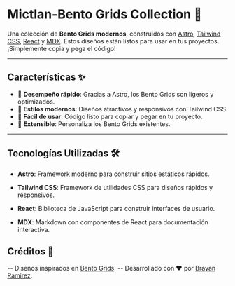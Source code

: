 # Mictlan-Bento Grids Collection 🎨

Una colección de **Bento Grids modernos**, construidos con [Astro](https://astro.build/), [Tailwind CSS](https://tailwindcss.com/), [React](https://reactjs.org/) y [MDX](https://mdxjs.com/). Estos diseños están listos para usar en tus proyectos. ¡Simplemente copia y pega el código!

---

## Características ✨

- 🚀 **Desempeño rápido**: Gracias a Astro, los Bento Grids son ligeros y optimizados.
- 🎨 **Estilos modernos**: Diseños atractivos y responsivos con Tailwind CSS.
- 📄 **Fácil de usar**: Código listo para copiar y pegar en tu proyecto.
- 🧩 **Extensible**: Personaliza los Bento Grids existentes.

---

## Tecnologías Utilizadas 🛠️

- **Astro**: Framework moderno para construir sitios estáticos rápidos.

- **Tailwind CSS**: Framework de utilidades CSS para diseños rápidos y responsivos.

- **React**: Biblioteca de JavaScript para construir interfaces de usuario.

- **MDX**: Markdown con componentes de React para documentación interactiva.

## Créditos 🙌

-- Diseños inspirados en [Bento Grids](https://bentogrids.com/).
-- Desarrollado con ❤️ por [Brayan Ramirez](https://github.com/BrayanRamirezB).
